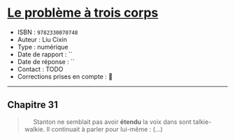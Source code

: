 # [Le problème à trois corps](https://www.goodreads.com/book/show/32079662-le-probl-me-trois-corps)
- ISBN : `9782330070748`
- Auteur :  Liu Cixin
- Type : numérique
- Date de rapport : ``
- Date de réponse : ``
- Contact : TODO
- Corrections prises en compte : 📝

---

## Chapitre 31

> &nbsp;&nbsp;&nbsp;&nbsp; Stanton ne semblait pas avoir **étendu** la voix dans sont talkie-<br>
> walkie. Il continuait à parler pour lui-même :
> (…)
